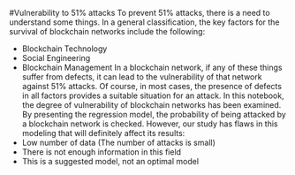 #Vulnerability to 51% attacks
To prevent 51% attacks, there is a need to understand some things. In a general classification, the key factors for the survival of blockchain networks include the following:
- Blockchain Technology
- Social Engineering
- Blockchain Management
In a blockchain network, if any of these things suffer from defects, it can lead to the vulnerability of that network against 51% attacks. Of course, in most cases, the presence of defects in all factors provides a suitable situation for an attack.
In this notebook, the degree of vulnerability of blockchain networks has been examined. By presenting the regression model, the probability of being attacked by a blockchain network is checked.
However, our study has flaws in this modeling that will definitely affect its results:
- Low number of data (The number of attacks is small)
- There is not enough information in this field
- This is a suggested model, not an optimal model
